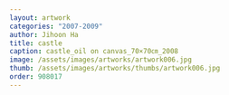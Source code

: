 ```yaml
---
layout: artwork 
categories: "2007-2009"
author: Jihoon Ha 
title: castle 
caption: castle_oil on canvas_70×70㎝_2008 
image: /assets/images/artworks/artwork006.jpg 
thumb: /assets/images/artworks/thumbs/artwork006.jpg 
order: 908017 
---
```

